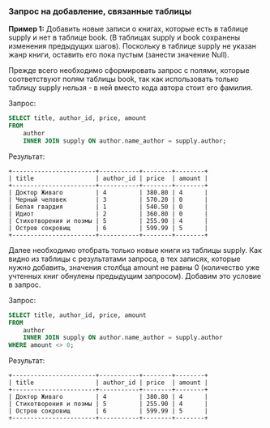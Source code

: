 ### Запрос на добавление, связанные таблицы

**Пример 1:** Добавить новые записи о книгах, которые есть в таблице supply и нет в таблице book. (В таблицах supply и book сохранены изменения предыдущих шагов). Поскольку в таблице supply не указан жанр книги, оставить его пока пустым (занести значение Null).

Прежде всего необходимо сформировать запрос с полями, которые соответствуют полям таблицы book, так как использовать только таблицу supply нельзя - в ней вместо кода автора стоит его фамилия. 

Запрос:
```sql
SELECT title, author_id, price, amount
FROM 
    author 
    INNER JOIN supply ON author.name_author = supply.author;
```
Результат:
```
+-----------------------+-----------+--------+--------+
| title                 | author_id | price  | amount |
+-----------------------+-----------+--------+--------+
| Доктор Живаго         | 4         | 380.80 | 4      |
| Черный человек        | 3         | 570.20 | 0      |
| Белая гвардия         | 1         | 540.50 | 0      |
| Идиот                 | 2         | 360.80 | 0      |
| Стихотворения и поэмы | 5         | 255.90 | 4      |
| Остров сокровищ       | 6         | 599.99 | 5      |
+-----------------------+-----------+--------+--------+
```
Далее необходимо отобрать только новые книги из таблицы supply. Как видно из таблицы с результатами запроса, в тех записях, которые нужно добавить, значения столбца amount не равны 0 (количество уже учтенных книг обнулены предыдущим запросом). Добавим это условие в запрос.

Запрос:
```sql
SELECT title, author_id, price, amount
FROM 
    author 
    INNER JOIN supply ON author.name_author = supply.author
WHERE amount <> 0;
```
Результат:
```
+-----------------------+-----------+--------+--------+
| title                 | author_id | price  | amount |
+-----------------------+-----------+--------+--------+
| Доктор Живаго         | 4         | 380.80 | 4      |
| Стихотворения и поэмы | 5         | 255.90 | 4      |
| Остров сокровищ       | 6         | 599.99 | 5      |
+-----------------------+-----------+--------+--------+
```